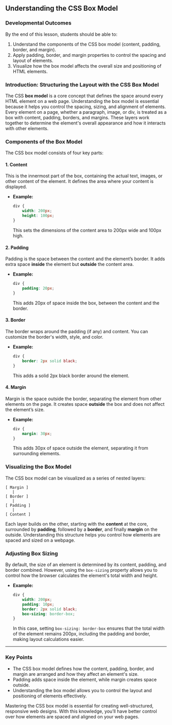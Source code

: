 ## Understanding the CSS Box Model

### Developmental Outcomes
By the end of this lesson, students should be able to:
1. Understand the components of the CSS box model (content, padding, border, and margin).
2. Apply padding, border, and margin properties to control the spacing and layout of elements.
3. Visualize how the box model affects the overall size and positioning of HTML elements.

### Introduction: Structuring the Layout with the CSS Box Model

The CSS **box model** is a core concept that defines the space around every HTML element on a web page. Understanding the box model is essential because it helps you control the spacing, sizing, and alignment of elements. Every element on a page, whether a paragraph, image, or div, is treated as a box with content, padding, borders, and margins. These layers work together to determine the element's overall appearance and how it interacts with other elements.

### Components of the Box Model

The CSS box model consists of four key parts:

#### 1. **Content**
This is the innermost part of the box, containing the actual text, images, or other content of the element. It defines the area where your content is displayed.

- **Example:**
  ```css
  div {
      width: 200px;
      height: 100px;
  }
  ```
  This sets the dimensions of the content area to 200px wide and 100px high.

#### 2. **Padding**
Padding is the space between the content and the element’s border. It adds extra space **inside** the element but **outside** the content area.

- **Example:**
  ```css
  div {
      padding: 20px;
  }
  ```
  This adds 20px of space inside the box, between the content and the border.

#### 3. **Border**
The border wraps around the padding (if any) and content. You can customize the border's width, style, and color.

- **Example:**
  ```css
  div {
      border: 2px solid black;
  }
  ```
  This adds a solid 2px black border around the element.

#### 4. **Margin**
Margin is the space outside the border, separating the element from other elements on the page. It creates space **outside** the box and does not affect the element’s size.

- **Example:**
  ```css
  div {
      margin: 30px;
  }
  ```
  This adds 30px of space outside the element, separating it from surrounding elements.

### Visualizing the Box Model

The CSS box model can be visualized as a series of nested layers:

```
[ Margin ]
   |
[ Border ]
   |
[ Padding ]
   |
[ Content ]
```

Each layer builds on the other, starting with the **content** at the core, surrounded by **padding**, followed by a **border**, and finally **margin** on the outside. Understanding this structure helps you control how elements are spaced and sized on a webpage.

### Adjusting Box Sizing

By default, the size of an element is determined by its content, padding, and border combined. However, using the `box-sizing` property allows you to control how the browser calculates the element's total width and height.

- **Example:**
  ```css
  div {
      width: 200px;
      padding: 10px;
      border: 2px solid black;
      box-sizing: border-box;
  }
  ```
  In this case, setting `box-sizing: border-box` ensures that the total width of the element remains 200px, including the padding and border, making layout calculations easier.

---

### Key Points
- The CSS box model defines how the content, padding, border, and margin are arranged and how they affect an element's size.
- Padding adds space inside the element, while margin creates space outside.
- Understanding the box model allows you to control the layout and positioning of elements effectively.

Mastering the CSS box model is essential for creating well-structured, responsive web designs. With this knowledge, you’ll have better control over how elements are spaced and aligned on your web pages.